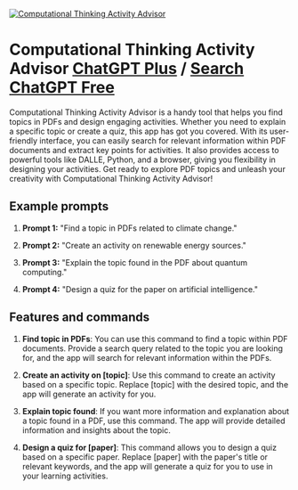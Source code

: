 
[![Computational Thinking Activity Advisor](https://files.oaiusercontent.com/file-24LsqnxA3h6IEkCTlwmDeLkd?se=2123-10-17T00%3A09%3A03Z&sp=r&sv=2021-08-06&sr=b&rscc=max-age%3D31536000%2C%20immutable&rscd=attachment%3B%20filename%3D8e67cea5-dc89-457b-8275-4ba0b91016a5.png&sig=H/LQ2mzr6PhXwCjZo98/DeKXDWcVRrgaBAUpd/nfq4U%3D)](https://chat.openai.com/g/g-FcJdPthdo-computational-thinking-activity-advisor)

# Computational Thinking Activity Advisor [ChatGPT Plus](https://chat.openai.com/g/g-FcJdPthdo-computational-thinking-activity-advisor) / [Search ChatGPT Free](https://gptcall.net/index.html#/?search=Computational%20Thinking%20Activity%20Advisor)

Computational Thinking Activity Advisor is a handy tool that helps you find topics in PDFs and design engaging activities. Whether you need to explain a specific topic or create a quiz, this app has got you covered. With its user-friendly interface, you can easily search for relevant information within PDF documents and extract key points for activities. It also provides access to powerful tools like DALLE, Python, and a browser, giving you flexibility in designing your activities. Get ready to explore PDF topics and unleash your creativity with Computational Thinking Activity Advisor!

## Example prompts

1. **Prompt 1:** "Find a topic in PDFs related to climate change."

2. **Prompt 2:** "Create an activity on renewable energy sources."

3. **Prompt 3:** "Explain the topic found in the PDF about quantum computing."

4. **Prompt 4:** "Design a quiz for the paper on artificial intelligence."

## Features and commands

1. **Find topic in PDFs**: You can use this command to find a topic within PDF documents. Provide a search query related to the topic you are looking for, and the app will search for relevant information within the PDFs.

2. **Create an activity on [topic]**: Use this command to create an activity based on a specific topic. Replace [topic] with the desired topic, and the app will generate an activity for you.

3. **Explain topic found**: If you want more information and explanation about a topic found in a PDF, use this command. The app will provide detailed information and insights about the topic.

4. **Design a quiz for [paper]**: This command allows you to design a quiz based on a specific paper. Replace [paper] with the paper's title or relevant keywords, and the app will generate a quiz for you to use in your learning activities.


